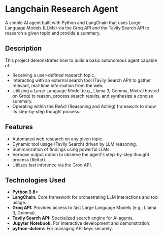 # Langchain Research Agent

A simple AI agent built with Python and LangChain that uses Large Language Models (LLMs) via the Groq API and the Tavily Search API to research a given topic and provide a summary.

## Description

This project demonstrates how to build a basic autonomous agent capable of:
- Receiving a user-defined research topic.
- Interacting with an external search tool (Tavily Search API) to gather relevant, real-time information from the web.
- Utilizing a Large Language Model (e.g., Llama 3, Gemma, Mixtral hosted on Groq) to reason, process search results, and synthesize a concise summary.
- Operating within the ReAct (Reasoning and Acting) framework to show its step-by-step thought process.

## Features

-   Automated web research on any given topic.
-   Dynamic tool usage (Tavily Search) driven by LLM reasoning.
-   Summarization of findings using powerful LLMs.
-   Verbose output option to observe the agent's step-by-step thought process (ReAct).
-   Utilizes fast inference via the Groq API.

## Technologies Used

-   **Python 3.8+**
-   **LangChain:** Core framework for orchestrating LLM interactions and tool usage.
-   **Groq API:** Provides access to fast Large Language Models (e.g., Llama 3, Gemma).
-   **Tavily Search API:** Specialized search engine for AI agents.
-   **Jupyter Notebook:** For interactive development and demonstration.
-   **python-dotenv:** For managing API keys securely.

